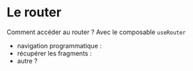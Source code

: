 # Le router

Comment accéder au router ? Avec le composable `useRouter`

- navigation programmatique : 
- récupérer les fragments : 
- autre ? 